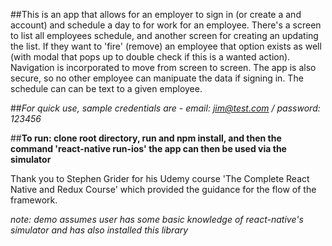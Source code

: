 ##This is an app that allows for an employer to sign in (or create a and account) and schedule a day to for work for an employee. There's a screen to list all employees schedule, and another screen for creating an updating the list. If they want to 'fire' (remove) an employee that option exists as well (with modal that pops up to double check if this is a wanted action). Navigation is incorporated to move from screen to screen. The app is also secure, so no other employee can manipuate the data if signing in. The schedule can can be text to a given employee.

##*For quick use, sample credentials are - email: jim@test.com / password: 123456*

##**To run: clone root directory, run and npm install, and then the command 'react-native run-ios' the app can then be used via the simulator** 

Thank you to Stephen Grider for his Udemy course 'The Complete React Native and Redux Course' which provided the guidance for the flow of the framework.

*note: demo assumes user has some basic knowledge of react-native's simulator and has also installed this library*
